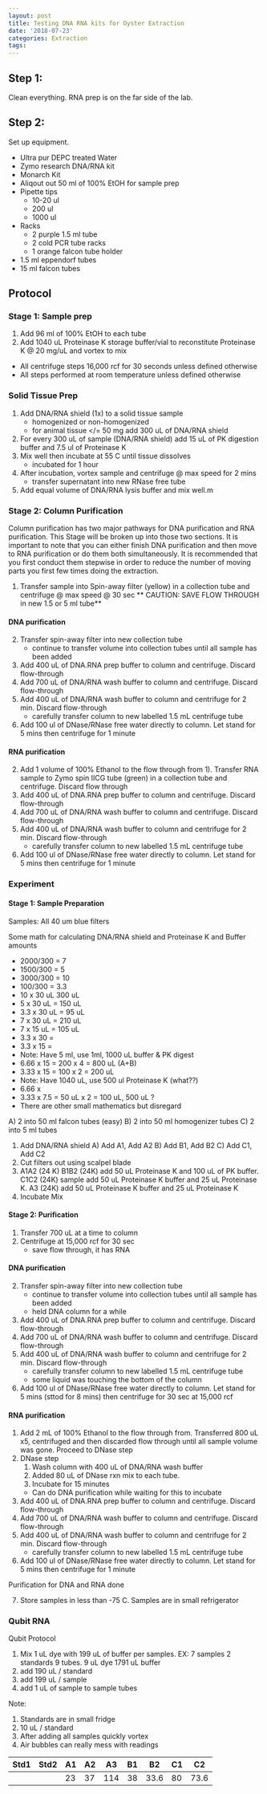```yaml
---
layout: post
title: Testing DNA RNA kits for Oyster Extraction
date: '2018-07-23'
categories: Extraction
tags: 
---
```


## Step 1: 

Clean everything. RNA prep is on the far side of the lab.

## Step 2: 

Set up equipment.
- Ultra pur DEPC treated Water
- Zymo research DNA/RNA kit
- Monarch Kit
- Aliqout out 50 ml of 100% EtOH for sample prep
- Pipette tips
  - 10-20 ul 
  - 200 ul
  - 1000 ul
- Racks
  - 2 purple 1.5 ml tube
  - 2 cold PCR tube racks
  - 1 orange falcon tube holder
- 1.5 ml eppendorf tubes
- 15 ml falcon tubes

## Protocol

### Stage 1: Sample prep

1) Add 96 ml of 100% EtOH to each tube
2) Add 1040 uL Proteinase K storage buffer/vial to reconstitute Proteinase K @ 20 mg/uL and vortex to mix

* All centrifuge steps 16,000 rcf for 30 seconds unless defined otherwise
* All steps performed at room temperature unless defined otherwise

### Solid Tissue Prep

1) Add DNA/RNA shield (1x) to a solid tissue sample
   - homogenized or non-homogenized
   - for animal tissue </= 50 mg add 300 uL of DNA/RNA shield
2) For every 300 uL of sample (DNA/RNA shield) add 15 uL of PK digestion buffer and 7.5 ul of Proteinase K
3) Mix well then incubate at 55 C until tissue dissolves
   - incubated for 1 hour
4) After incubation, vortex sample and centrifuge @ max speed for 2 mins
   - transfer supernatant into new RNase free tube
5) Add equal volume of DNA/RNA lysis buffer and mix well.m 

### Stage 2: Column Purification

Column purification has two major pathways for DNA purification and RNA purification. This Stage will be broken up into those two sections. It is important to note that you can either finish DNA purification and then move to RNA purification or do them both simultaneously. It is recommended that you first conduct them stepwise in order to reduce the number of moving parts you first few times doing the extraction.

1) Transfer sample into Spin-away filter (yellow) in a collection tube and centrifuge @ max speed @ 30 sec
** CAUTION: SAVE FLOW THROUGH  in new 1.5 or 5 ml tube**

#### DNA purification
2) Transfer spin-away filter into new collection tube
   - continue to transfer volume into collection tubes until all sample has been added
3) Add 400 uL of DNA.RNA prep buffer to column and centrifuge. Discard flow-through
4) Add 700 uL of DNA/RNA wash buffer to column and centrifuge. Discard flow-through
5) Add 400 uL of DNA/RNA wash buffer to column and centrifuge for 2 min. Discard flow-through
    - carefully transfer column to new labelled 1.5 mL centrifuge tube
6) Add 100 ul of DNase/RNase free water directly to column. Let stand for 5 mins then centrifuge for 1 minute

#### RNA purification
2) Add 1 volume of 100% Ethanol to the flow through from 1). Transfer RNA sample to Zymo spin IICG tube (green) in a collection tube and centrifuge. Discard flow through
3) Add 400 uL of DNA.RNA prep buffer to column and centrifuge. Discard flow-through
4) Add 700 uL of DNA/RNA wash buffer to column and centrifuge. Discard flow-through
5) Add 400 uL of DNA/RNA wash buffer to column and centrifuge for 2 min. Discard flow-through
    - carefully transfer column to new labelled 1.5 mL centrifuge tube
6) Add 100 ul of DNase/RNase free water directly to column. Let stand for 5 mins then centrifuge for 1 minute

### Experiment 

#### Stage 1: Sample Preparation

Samples: All 40 um blue filters

Some math for calculating DNA/RNA shield and Proteinase K and Buffer amounts

* 2000/300 = 7
* 1500/300 = 5
* 3000/300 = 10
* 100/300 = 3.3
* 10 x 30 uL 300 uL
* 5 x 30 uL = 150 uL
* 3.3 x 30 uL = 95 uL
* 7 x 30 uL = 210 uL
* 7 x 15 uL = 105 uL
* 3.3 x 30 = 
* 3.3 x 15 = 
* Note: Have 5 ml, use 1ml, 1000 uL buffer & PK digest
* 6.66 x 15 = 200 x 4 = 800 uL (A+B)
* 3.33 x 15 = 100 x 2 = 200 uL
* Note: Have 1040 uL, use 500 ul Proteinase K (what??)
* 6.66 x 
* 3.33 x 7.5 = 50 uL x 2 = 100 uL, 500 uL ?
* There are other small mathematics but disregard
  
A) 2 into 50 ml falcon tubes (easy)
B) 2 into 50 ml homogenizer tubes
C) 2 into 5 ml tubes

1) Add DNA/RNA shield
   A) Add A1, Add A2
   B) Add B1, Add B2
   C) Add C1, Add C2
2) Cut filters out using scalpel blade
3) A1A2 (24 K) B1B2 (24K) add 50 uL Proteinase K and 100 uL of PK buffer. C1C2 (24K) sample add 50 uL Proteinase K buffer and 25 uL Proteinase K. A3 (24K) add 50 uL Proteinase K  buffer and 25 uL Proteinase K
4) Incubate Mix

#### Stage 2: Purification

1) Transfer 700 uL at a time to column
2) Centrifuge at 15,000 rcf for 30 sec
   - save flow through, it has RNA

#### DNA purification
2) Transfer spin-away filter into new collection tube
   - continue to transfer volume into collection tubes until all sample has been added
   - held DNA column for a while
3) Add 400 uL of DNA.RNA prep buffer to column and centrifuge. Discard flow-through
4) Add 700 uL of DNA/RNA wash buffer to column and centrifuge. Discard flow-through
5) Add 400 uL of DNA/RNA wash buffer to column and centrifuge for 2 min. Discard flow-through
    - carefully transfer column to new labelled 1.5 mL centrifuge tube
    - some liquid was touching the bottom of the column
6) Add 100 ul of DNase/RNase free water directly to column. Let stand for 5 mins (sttod for 8 mins) then centrifuge for 30 sec at 15,000 rcf

#### RNA purification
1) Add 2 mL of 100% Ethanol to the flow through from. Transferred 800 uL x5, centrifuged and then discarded flow through until all sample volume was gone. Proceed to DNase step
2) DNase step
   1) Wash column with 400 uL of DNA/RNA wash buffer
   2) Added 80 uL of DNase rxn mix to each tube.
   3) Incubate for 15 minutes
   - Can do DNA purification while waiting for this to incubate
3) Add 400 uL of DNA.RNA prep buffer to column and centrifuge. Discard flow-through
4) Add 700 uL of DNA/RNA wash buffer to column and centrifuge. Discard flow-through
5) Add 400 uL of DNA/RNA wash buffer to column and centrifuge for 2 min. Discard flow-through
    - carefully transfer column to new labelled 1.5 mL centrifuge tube
6) Add 100 ul of DNase/RNase free water directly to column. Let stand for 5 mins then centrifuge for 1 minute

Purification for DNA and RNA done

7) Store samples in less than -75 C. Samples are in small refrigerator

### Qubit RNA

Qubit Protocol

1) Mix 1 uL dye with 199 uL of buffer per samples. EX: 7 samples 2 standards 9 tubes. 9 uL dye 1791 uL buffer
2) add 190 uL / standard
3) add 199 uL / sample
4) add 1 uL of sample to sample tubes

Note:
1) Standards are in small fridge
2) 10 uL / standard
3) After adding all samples quickly vortex
4) Air bubbles can really mess with readings

| Std1 | Std2 | A1 | A2 | A3  | B1 | B2   | C1 | C2   |
|------|------|----|----|-----|----|------|----|------|
|      |      | 23 | 37 | 114 | 38 | 33.6 | 80 | 73.6 |